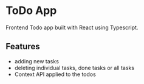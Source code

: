 # ToDo App

Frontend Todo app built with React using Typescript.

## Features
+ adding new tasks
+ deleting individual tasks, done tasks or all tasks
+ Context API applied to the todos